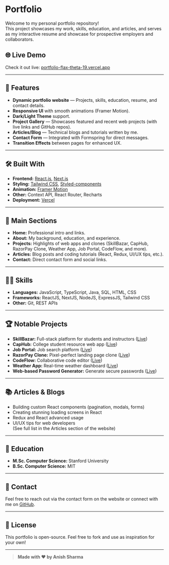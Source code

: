 # Portfolio

Welcome to my personal portfolio repository!  
This project showcases my work, skills, education, and articles, and serves as my interactive resume and showcase for prospective employers and collaborators.

## 🌐 Live Demo

Check it out live: [portfolio-flax-theta-19.vercel.app](https://portfolio-flax-theta-19.vercel.app)

---

## 🚀 Features

- **Dynamic portfolio website** — Projects, skills, education, resume, and contact details.
- **Responsive UI** with smooth animations (Framer Motion).
- **Dark/Light Theme** support.
- **Project Gallery** — Showcases featured and recent web projects (with live links and GitHub repos).
- **Articles/Blog** — Technical blogs and tutorials written by me.
- **Contact Form** — Integrated with Formspring for direct messages.
- **Transition Effects** between pages for enhanced UX.

---

## 🛠️ Built With

- **Frontend:** [React.js](https://reactjs.org/), [Next.js](https://nextjs.org/)
- **Styling:** [Tailwind CSS](https://tailwindcss.com/), [Styled-components](https://styled-components.com/)
- **Animation:** [Framer Motion](https://www.framer.com/motion/)
- **Other:** Context API, React Router, Recharts
- **Deployment:** [Vercel](https://vercel.com/)

---

## 📂 Main Sections

- **Home:** Professional intro and links.
- **About:** My background, education, and experience.
- **Projects:** Highlights of web apps and clones (SkillBazar, CapHub, RazorPay Clone, Weather App, Job Portal, CodeFlow, and more).
- **Articles:** Blog posts and coding tutorials (React, Redux, UI/UX tips, etc.).
- **Contact:** Direct contact form and social links.

---

## 🧑‍💻 Skills

- **Languages:** JavaScript, TypeScript, Java, SQL, HTML, CSS
- **Frameworks:** ReactJS, NextJS, NodeJS, ExpressJS, Tailwind CSS
- **Other:** Git, REST APIs

---

## 🏆 Notable Projects

- **SkillBazar:** Full-stack platform for students and instructors ([Live](https://skillbazar.onrender.com/))
- **CapHub:** College student resource web app ([Live](https://cap-hub.vercel.app/))
- **Job Portal:** Job search platform ([Live](https://job-portal-jade-eight.vercel.app/))
- **RazorPay Clone:** Pixel-perfect landing page clone ([Live](https://anish2025.github.io/RazorPay-Clone/))
- **CodeFlow:** Collaborative code editor ([Live](https://code-flow-delta.vercel.app/))
- **Weather App:** Real-time weather dashboard ([Live](https://weather-app-gold-theta.vercel.app/))
- **Web-based Password Generator:** Generate secure passwords ([Live](https://web-based-password-generator-anish-kumar-sharmas-projects.vercel.app/))

---

## 📚 Articles & Blogs

- Building custom React components (pagination, modals, forms)
- Creating stunning loading screens in React
- Redux and React advanced usage
- UI/UX tips for web developers  
(See full list in the Articles section of the website)

---

## 🏫 Education

- **M.Sc. Computer Science:** Stanford University
- **B.Sc. Computer Science:** MIT

---

## 📩 Contact

Feel free to reach out via the contact form on the website or connect with me on [GitHub](https://github.com/Anish2025).

---

## 📄 License

This portfolio is open-source. Feel free to fork and use as inspiration for your own!

---

> **Made with ❤️ by Anish Sharma**
